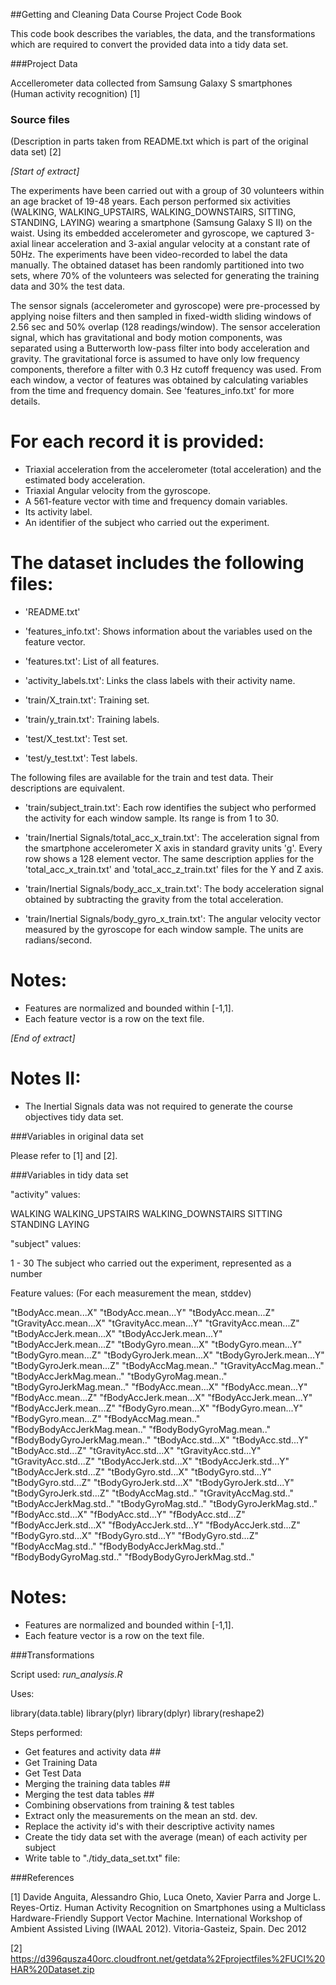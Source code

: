 ##Getting and Cleaning Data Course Project Code Book

This code book describes the variables, the data, and the transformations which are required to convert the provided data into a tidy data set.

###Project Data

Accellerometer data collected from Samsung Galaxy S smartphones
(Human activity recognition) [1]

### Source files

(Description in parts taken from README.txt which is part of the original data set) [2]

*[Start of extract]*

The experiments have been carried out with a group of 30 volunteers within an age bracket of 19-48 years. Each person performed six activities (WALKING, WALKING_UPSTAIRS, WALKING_DOWNSTAIRS, SITTING, STANDING, LAYING) wearing a smartphone (Samsung Galaxy S II) on the waist. Using its embedded accelerometer and gyroscope, we captured 3-axial linear acceleration and 3-axial angular velocity at a constant rate of 50Hz. The experiments have been video-recorded to label the data manually. The obtained dataset has been randomly partitioned into two sets, where 70% of the volunteers was selected for generating the training data and 30% the test data. 

The sensor signals (accelerometer and gyroscope) were pre-processed by applying noise filters and then sampled in fixed-width sliding windows of 2.56 sec and 50% overlap (128 readings/window). The sensor acceleration signal, which has gravitational and body motion components, was separated using a Butterworth low-pass filter into body acceleration and gravity. The gravitational force is assumed to have only low frequency components, therefore a filter with 0.3 Hz cutoff frequency was used. From each window, a vector of features was obtained by calculating variables from the time and frequency domain. See 'features_info.txt' for more details. 

For each record it is provided:
======================================

- Triaxial acceleration from the accelerometer (total acceleration) and the estimated body acceleration.
- Triaxial Angular velocity from the gyroscope. 
- A 561-feature vector with time and frequency domain variables. 
- Its activity label. 
- An identifier of the subject who carried out the experiment.

The dataset includes the following files:
=========================================

- 'README.txt'

- 'features_info.txt': Shows information about the variables used on the feature vector.

- 'features.txt': List of all features.

- 'activity_labels.txt': Links the class labels with their activity name.

- 'train/X_train.txt': Training set.

- 'train/y_train.txt': Training labels.

- 'test/X_test.txt': Test set.

- 'test/y_test.txt': Test labels.

The following files are available for the train and test data. Their descriptions are equivalent. 

- 'train/subject_train.txt': Each row identifies the subject who performed the activity for each window sample. Its range is from 1 to 30. 

- 'train/Inertial Signals/total_acc_x_train.txt': The acceleration signal from the smartphone accelerometer X axis in standard gravity units 'g'. Every row shows a 128 element vector. The same description applies for the 'total_acc_x_train.txt' and 'total_acc_z_train.txt' files for the Y and Z axis. 

- 'train/Inertial Signals/body_acc_x_train.txt': The body acceleration signal obtained by subtracting the gravity from the total acceleration. 

- 'train/Inertial Signals/body_gyro_x_train.txt': The angular velocity vector measured by the gyroscope for each window sample. The units are radians/second. 

Notes: 
======
- Features are normalized and bounded within [-1,1].
- Each feature vector is a row on the text file.

*[End of extract]*

Notes II:
=========
- The Inertial Signals data was not required to generate the course objectives tidy data set.


###Variables in original data set

Please refer to [1] and [2].

###Variables in tidy data set

"activity" values:

WALKING
WALKING_UPSTAIRS
WALKING_DOWNSTAIRS
SITTING
STANDING
LAYING

"subject" values:

1 - 30 The subject who carried out the experiment, represented as a number

Feature values: (For each measurement the mean, stddev)

"tBodyAcc.mean...X"
"tBodyAcc.mean...Y" 
"tBodyAcc.mean...Z" 
"tGravityAcc.mean...X" 
"tGravityAcc.mean...Y" 
"tGravityAcc.mean...Z" 
"tBodyAccJerk.mean...X" 
"tBodyAccJerk.mean...Y" 
"tBodyAccJerk.mean...Z" 
"tBodyGyro.mean...X" 
"tBodyGyro.mean...Y" 
"tBodyGyro.mean...Z" 
"tBodyGyroJerk.mean...X" 
"tBodyGyroJerk.mean...Y" 
"tBodyGyroJerk.mean...Z" 
"tBodyAccMag.mean.." 
"tGravityAccMag.mean.." 
"tBodyAccJerkMag.mean.." 
"tBodyGyroMag.mean.." 
"tBodyGyroJerkMag.mean.." 
"fBodyAcc.mean...X" 
"fBodyAcc.mean...Y" 
"fBodyAcc.mean...Z" 
"fBodyAccJerk.mean...X" 
"fBodyAccJerk.mean...Y" 
"fBodyAccJerk.mean...Z" 
"fBodyGyro.mean...X" 
"fBodyGyro.mean...Y" 
"fBodyGyro.mean...Z" 
"fBodyAccMag.mean.." 
"fBodyBodyAccJerkMag.mean.." 
"fBodyBodyGyroMag.mean.." 
"fBodyBodyGyroJerkMag.mean.." 
"tBodyAcc.std...X" 
"tBodyAcc.std...Y" 
"tBodyAcc.std...Z" 
"tGravityAcc.std...X" 
"tGravityAcc.std...Y" 
"tGravityAcc.std...Z" 
"tBodyAccJerk.std...X" 
"tBodyAccJerk.std...Y" 
"tBodyAccJerk.std...Z" 
"tBodyGyro.std...X" 
"tBodyGyro.std...Y" 
"tBodyGyro.std...Z" 
"tBodyGyroJerk.std...X" 
"tBodyGyroJerk.std...Y" 
"tBodyGyroJerk.std...Z" 
"tBodyAccMag.std.." 
"tGravityAccMag.std.." 
"tBodyAccJerkMag.std.." 
"tBodyGyroMag.std.." 
"tBodyGyroJerkMag.std.." 
"fBodyAcc.std...X" 
"fBodyAcc.std...Y" 
"fBodyAcc.std...Z" 
"fBodyAccJerk.std...X" 
"fBodyAccJerk.std...Y" 
"fBodyAccJerk.std...Z" 
"fBodyGyro.std...X" 
"fBodyGyro.std...Y" 
"fBodyGyro.std...Z" 
"fBodyAccMag.std.." 
"fBodyBodyAccJerkMag.std.." 
"fBodyBodyGyroMag.std.." 
"fBodyBodyGyroJerkMag.std.."

Notes: 
======
- Features are normalized and bounded within [-1,1].
- Each feature vector is a row on the text file.

###Transformations

Script used: *run_analysis.R*

Uses:

library(data.table)
library(plyr)
library(dplyr)
library(reshape2)

Steps performed:

- Get features and activity data ##
- Get Training Data
- Get Test Data
- Merging the training data tables ##
- Merging the test data tables ##
- Combining observations from training & test tables
- Extract only the measurements on the mean an std. dev.
- Replace the activity id's with their descriptive activity names
- Create the tidy data set with the average (mean) of each activity per subject
- Write table to "./tidy_data_set.txt" file:

###References

[1] Davide Anguita, Alessandro Ghio, Luca Oneto, Xavier Parra and Jorge L. Reyes-Ortiz. Human Activity Recognition on Smartphones using a Multiclass Hardware-Friendly Support Vector Machine. International Workshop of Ambient Assisted Living (IWAAL 2012). Vitoria-Gasteiz, Spain. Dec 2012

[2] https://d396qusza40orc.cloudfront.net/getdata%2Fprojectfiles%2FUCI%20HAR%20Dataset.zip

